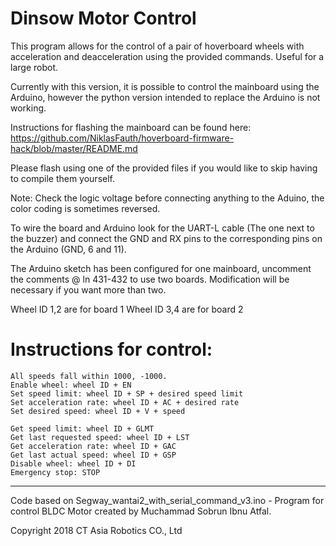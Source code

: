 # Dinsow Motor Control
This program allows for the control of a pair of hoverboard wheels with acceleration and deacceleration using the provided commands. Useful for a large robot.

Currently with this version, it is possible to control the mainboard using the Arduino, however the python version intended to replace the Arduino is not working. 

Instructions for flashing the mainboard can be found here:
https://github.com/NiklasFauth/hoverboard-firmware-hack/blob/master/README.md

Please flash using one of the provided files if you would like to skip having to compile them yourself.

Note: Check the logic voltage before connecting anything to the Aduino, the color coding is sometimes reversed.

To wire the board and Arduino look for the UART-L cable (The one next to the buzzer) and connect the GND and RX pins to the corresponding pins on the Arduino (GND, 6 and 11).

The Arduino sketch has been configured for one mainboard, uncomment the comments @ ln 431-432 to use two boards. Modification will be necessary if you want more than two.

Wheel ID 1,2 are for board 1
Wheel ID 3,4 are for board 2

# Instructions for control:
```
All speeds fall within 1000, -1000.
Enable wheel: wheel ID + EN
Set speed limit: wheel ID + SP + desired speed limit
Set acceleration rate: wheel ID + AC + desired rate
Set desired speed: wheel ID + V + speed

Get speed limit: wheel ID + GLMT
Get last requested speed: wheel ID + LST
Get acceleration rate: wheel ID + GAC
Get last actual speed: wheel ID + GSP
Disable wheel: wheel ID + DI
Emergency stop: STOP
```
---

Code based on Segway_wantai2_with_serial_command_v3.ino - Program for control BLDC Motor created by Muchammad Sobrun Ibnu Atfal.

Copyright 2018 CT Asia Robotics CO., Ltd
